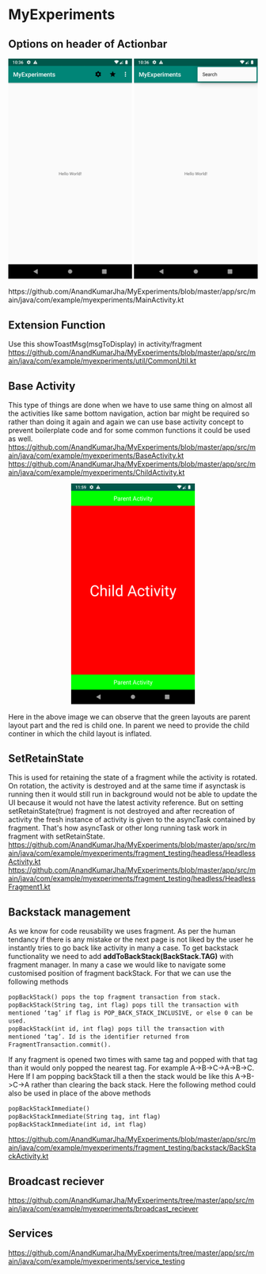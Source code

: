 # MyExperiments

## Options on header of Actionbar
<p align="center">
  <img src="/Screenshot_1576861610.png" width="250" title="hover text">
  <img src="/Screenshot_1576861617.png" width="250" title="hover text">
</p>
https://github.com/AnandKumarJha/MyExperiments/blob/master/app/src/main/java/com/example/myexperiments/MainActivity.kt

## Extension Function
Use this showToastMsg(msgToDisplay) in activity/fragment 
https://github.com/AnandKumarJha/MyExperiments/blob/master/app/src/main/java/com/example/myexperiments/util/CommonUtil.kt

## Base Activity
This type of things are done when we have to use same thing on almost all the activities like same bottom navigation, action bar might be required so rather than doing it again and again we can use base activity concept to prevent boilerplate code and for some common functions it could be used as well.
https://github.com/AnandKumarJha/MyExperiments/blob/master/app/src/main/java/com/example/myexperiments/BaseActivity.kt
https://github.com/AnandKumarJha/MyExperiments/blob/master/app/src/main/java/com/example/myexperiments/ChildActivity.kt
<p align="center"> <img src="/Screenshot_1576866594.png" width="250" title="hover text"> </p>
Here in the above image we can observe that the green layouts are parent layout part and the red is child one. In parent we need to provide the child continer in which the child layout is inflated.

## SetRetainState
This is used for retaining the state of a fragment while the activity is rotated. On rotation, the activity is destroyed and at the same time if asynctask is running then it would still run in background would not be able to update the UI because it would not have the latest activity reference. But on setting setRetainState(true) fragment is not destroyed and after recreation of activity the fresh instance of activity is given to the asyncTask contained by fragment. That's how asyncTask or other long running task work in fragment with setRetainState.<br />
https://github.com/AnandKumarJha/MyExperiments/blob/master/app/src/main/java/com/example/myexperiments/fragment_testing/headless/HeadlessActivity.kt<Br />
https://github.com/AnandKumarJha/MyExperiments/blob/master/app/src/main/java/com/example/myexperiments/fragment_testing/headless/HeadlessFragment1.kt

## Backstack management
As we know for code reusability we uses fragment. As per the human tendancy if there is any mistake or the next page is not liked by the user he instantly tries to go back like activity in many a case. To get backstack functionality we need to add <b>addToBackStack(BackStack.TAG)</b> with fragment manager. In many a case we would like to navigate some customised position of fragment backStack. For that we can use the following methods<br />

    popBackStack() pops the top fragment transaction from stack.
    popBackStack(String tag, int flag) pops till the transaction with mentioned ‘tag’ if flag is POP_BACK_STACK_INCLUSIVE, or else 0 can be used.
    popBackStack(int id, int flag) pops till the transaction with mentioned ‘tag’. Id is the identifier returned from FragmentTransaction.commit().
If any fragment is opened two times with same tag and popped with that tag than it would only popped the nearest tag. For example A->B->C->A->B->C. Here If I am popping backStack till a then the stack would be like this A->B->C->A rather than clearing the back stack.
Here the following method could also be used in place of the above methods

    popBackStackImmediate()
    popBackStackImmediate(String tag, int flag)
    popBackStackImmediate(int id, int flag)
    
https://github.com/AnandKumarJha/MyExperiments/blob/master/app/src/main/java/com/example/myexperiments/fragment_testing/backstack/BackStackActivity.kt

## Broadcast reciever
https://github.com/AnandKumarJha/MyExperiments/tree/master/app/src/main/java/com/example/myexperiments/broadcast_reciever

## Services
https://github.com/AnandKumarJha/MyExperiments/tree/master/app/src/main/java/com/example/myexperiments/service_testing

